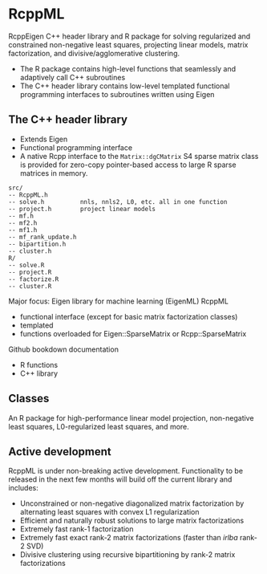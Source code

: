# RcppML

RcppEigen C++ header library and R package for solving regularized and constrained non-negative least squares, projecting linear models, matrix factorization, and divisive/agglomerative clustering.
* The R package contains high-level functions that seamlessly and adaptively call C++ subroutines
* The C++ header library contains low-level templated functional programming interfaces to subroutines written using Eigen

## The C++ header library
* Extends Eigen
* Functional programming interface
* A native Rcpp interface to the `Matrix::dgCMatrix` S4 sparse matrix class is provided for zero-copy pointer-based access to large R sparse matrices in memory.

```
src/ 
-- RcppML.h
-- solve.h          nnls, nnls2, L0, etc. all in one function
-- project.h        project linear models
-- mf.h
-- mf2.h
-- mf1.h
-- mf_rank_update.h
-- bipartition.h
-- cluster.h
R/
-- solve.R
-- project.R
-- factorize.R
-- cluster.R
```
Major focus:  Eigen library for machine learning (EigenML)
RcppML
 - functional interface (except for basic matrix factorization classes)
 - templated
 - functions overloaded for Eigen::SparseMatrix<T> or Rcpp::SparseMatrix<double>

Github bookdown documentation
- R functions
- C++ library

## Classes

An R package for high-performance linear model projection, non-negative least squares, L0-regularized least squares, and more.

## Active development
RcppML is under non-breaking active development. Functionality to be released in the next few months will build off the current library and includes:
* Unconstrained or non-negative diagonalized matrix factorization by alternating least squares with convex L1 regularization
* Efficient and naturally robust solutions to large matrix factorizations
* Extremely fast rank-1 factorization
* Extremely fast exact rank-2 matrix factorizations (faster than _irlba_ rank-2 SVD)
* Divisive clustering using recursive bipartitioning by rank-2 matrix factorizations
